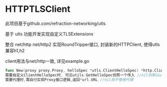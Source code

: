 # HTTPTLSClient

此项目基于github.com/refraction-networking/utls

基于 utls 功能开发实现自定义TLSExtensions

整合 net/http net/http2 实现RoundTripper接口, 封装新的HTTPClient, 使得utls兼容h1,h2

client用法与net/http一致, 详见example.go

```go
func New(proxy proxy.Proxy, helloSpec *utls.ClientHelloSpec) *http.Client{}
需要自定义ClientHelloSpec时, 可见utils.GetHelloSpec仿照一个传入 //nil则默认useragent类型
需要代理时,需自行实现Proxy接口逻辑,返回*url.URL //nil则不使用代理
```





